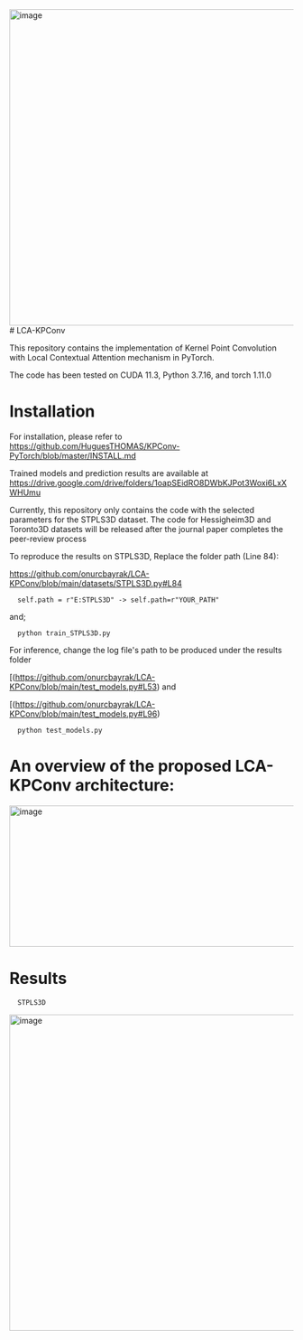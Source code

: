 <img width="896" height="560" alt="image" src="https://github.com/user-attachments/assets/ecbc9a53-3291-4034-8bfe-2583913325c1" />
# LCA-KPConv

This repository contains the implementation of Kernel Point Convolution with Local Contextual Attention mechanism in PyTorch.

The code has been tested on 
CUDA 11.3, Python 3.7.16, and torch 1.11.0

# Installation  
For installation, please refer to https://github.com/HuguesTHOMAS/KPConv-PyTorch/blob/master/INSTALL.md

Trained models and prediction results are available at https://drive.google.com/drive/folders/1oapSEidRO8DWbKJPot3Woxi6LxXWHUmu


Currently, this repository only contains the code with the selected parameters for the STPLS3D dataset.
The code for Hessigheim3D and Toronto3D datasets will be released after the journal paper completes the peer-review process

To reproduce the results on STPLS3D, 
Replace the folder path (Line 84):

https://github.com/onurcbayrak/LCA-KPConv/blob/main/datasets/STPLS3D.py#L84

      self.path = r"E:STPLS3D" -> self.path=r"YOUR_PATH"

and;

      python train_STPLS3D.py

For inference, change the log file's path to be produced under the results folder 

[(https://github.com/onurcbayrak/LCA-KPConv/blob/main/test_models.py#L53) and 

[(https://github.com/onurcbayrak/LCA-KPConv/blob/main/test_models.py#L96)

      python test_models.py

# An overview of the proposed LCA-KPConv architecture:

<img width="800" height="250" alt="image" src="https://github.com/user-attachments/assets/32b1c261-e776-4f20-8ece-c38a1494dd57" />

# Results 
      STPLS3D

<img width="896" height="560" alt="image" src="https://github.com/user-attachments/assets/2a3e0fef-e96f-4391-9cd5-77c61ce29885" />



